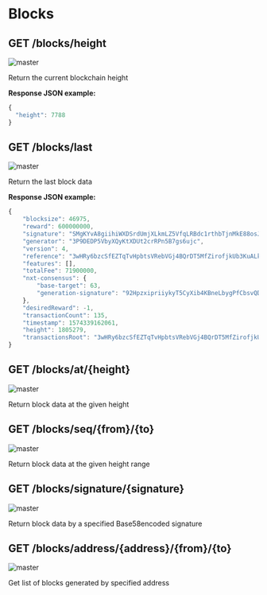 # Blocks

## GET /blocks/height

![master](https://img.shields.io/badge/MAINNET-available-4bc51d.svg)

Return the current blockchain height

**Response JSON example:**

```js
{
  "height": 7788
}
```

## GET /blocks/last

![master](https://img.shields.io/badge/MAINNET-available-4bc51d.svg)

Return the last block data

**Response JSON example:**

```js
{
    "blocksize": 46975,
    "reward": 600000000,
    "signature": "SMgKYvA8giihiWXDSrdUmjXLkmLZ5VfqLRBdc1rthbTjnMkE88osJfWeDjbQPySiNMfw38owiXx6g8kkVcDCKvk",
    "generator": "3P9DEDP5VbyXQyKtXDUt2crRPn5B7gs6ujc",
    "version": 4,
    "reference": "3wHRy6bzcSfEZTqTvHpbtsVRebVGj4BQrDT5MfZirofjkUb3KuALk9aHJtCcNJWXZfkpQUfpxB1GkqqMp5bf72bY",
    "features": [],
    "totalFee": 71900000,
    "nxt-consensus": {
        "base-target": 63,
        "generation-signature": "92HpzxipriiykyT5CyXib4KBneLbygPfCbsvQDqMdYfz"
    },
    "desiredReward": -1,
    "transactionCount": 135,
    "timestamp": 1574339162061,
    "height": 1805279,
    "transactionsRoot": "3wHRy6bzcSfEZTqTvHpbtsVRebVGj4BQrDT5MfZirofjkUb3KuALk9aHJtCcNJWXZfkpQUfpxB1GkqqMp5bf72bY",
}
```

## GET /blocks/at/{height}

![master](https://img.shields.io/badge/MAINNET-available-4bc51d.svg)

Return block data at the given height

## GET /blocks/seq/{from}/{to}

![master](https://img.shields.io/badge/MAINNET-available-4bc51d.svg)

Return block data at the given height range

## GET /blocks/signature/{signature}

![master](https://img.shields.io/badge/MAINNET-available-4bc51d.svg)

Return block data by a specified Base58encoded signature

## GET /blocks/address/{address}/{from}/{to}

![master](https://img.shields.io/badge/MAINNET-available-4bc51d.svg)

Get list of blocks generated by specified address
